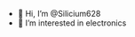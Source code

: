 - 👋 Hi, I’m @Silicium628
- 👀 I’m interested in electronics

<!---
Silicium628/Silicium628 is a ✨ special ✨ repository because its `README.md` (this file) appears on your GitHub profile.
You can click the Preview link to take a look at your changes.
--->
